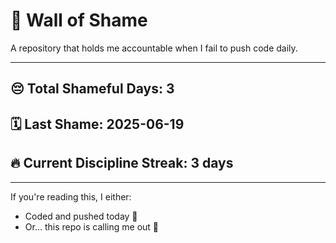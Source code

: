 # 🧱 Wall of Shame

A repository that holds me accountable when I fail to push code daily.

---

## 😔 Total Shameful Days: **3**
## 🗓️ Last Shame: **2025-06-19**
## 🔥 Current Discipline Streak: **3 days**

---

If you're reading this, I either:
- Coded and pushed today 💪
- Or... this repo is calling me out 😤
